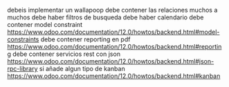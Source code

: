 debeis implementar un wallapoop
debe contener las relaciones muchos a muchos
debe haber filtros de busqueda
debe haber calendario
debe contener model constraint https://www.odoo.com/documentation/12.0/howtos/backend.html#model-constraints
debe contener reporting en pdf https://www.odoo.com/documentation/12.0/howtos/backend.html#reporting
debe contener servicios rest con json https://www.odoo.com/documentation/12.0/howtos/backend.html#json-rpc-library
si añade algun tipo de kanban  https://www.odoo.com/documentation/12.0/howtos/backend.html#kanban

